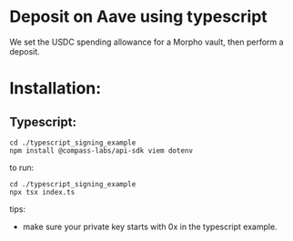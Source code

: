 # Deposit on Aave using typescript

We set the USDC spending allowance for a Morpho vault, then perform a deposit.

# Installation:

## Typescript:

```
cd ./typescript_signing_example
npm install @compass-labs/api-sdk viem dotenv
```

to run:

```
cd ./typescript_signing_example
npx tsx index.ts
```

tips:

- make sure your private key starts with 0x in the typescript example.

